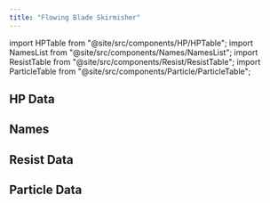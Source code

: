 ```yaml
---
title: "Flowing Blade Skirmisher"
---
```


import HPTable from "@site/src/components/HP/HPTable";
import NamesList from "@site/src/components/Names/NamesList";
import ResistTable from "@site/src/components/Resist/ResistTable";
import ParticleTable from "@site/src/components/Particle/ParticleTable";

## HP Data

<HPTable item_key="flowingbladeskirmisher" data_src="enemy" />

## Names

<NamesList item_key="flowingbladeskirmisher" data_src="enemy" />

## Resist Data

<ResistTable item_key="flowingbladeskirmisher" data_src="enemy" />

## Particle Data

<ParticleTable item_key="flowingbladeskirmisher" data_src="enemy" />